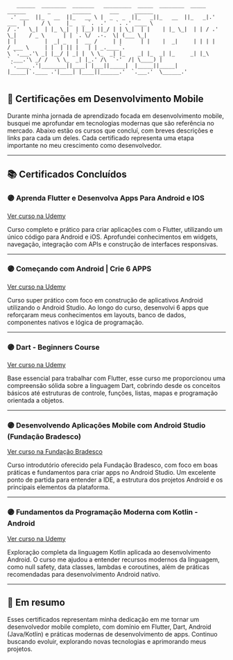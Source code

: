 
```

   ______  ________  _______   _________  _____  ________  _____   ______       _       ______      ___     ______   
 .' ___  ||_   __  ||_   __ \ |  _   _  ||_   _||_   __  ||_   _|.' ___  |     / \     |_   _ `.  .'   `. .' ____ \  
/ .'   \_|  | |_ \_|  | |__) ||_/ | | \_|  | |    | |_ \_|  | | / .'   \_|    / _ \      | | `. \/  .-.  \| (___ \_| 
| |         |  _| _   |  __ /     | |      | |    |  _|     | | | |          / ___ \     | |  | || |   | | _.____`.  
\ `.___.'\ _| |__/ | _| |  \ \_  _| |_    _| |_  _| |_     _| |_\ `.___.'\ _/ /   \ \_  _| |_.' /\  `-'  /| \____) | 
 `.____ .'|________||____| |___||_____|  |_____||_____|   |_____|`.____ .'|____| |____||______.'  `.___.'  \______.' 
                                                                                                                     

```

 
## 📱 Certificações em Desenvolvimento Mobile

Durante minha jornada de aprendizado focada em desenvolvimento mobile, busquei me aprofundar em tecnologias modernas que são referência no mercado. Abaixo estão os cursos que concluí, com breves descrições e links para cada um deles. Cada certificado representa uma etapa importante no meu crescimento como desenvolvedor.

---

## 📚 Certificados Concluídos

### 🟣 Aprenda Flutter e Desenvolva Apps Para Android e IOS
[Ver curso na Udemy](https://www.udemy.com/course/curso-flutter/?srsltid=AfmBOor2PEYiCoovWxz7Be-F_LG1RU6qleSra69hFZKl5C-MWudmDL6aa)

Curso completo e prático para criar aplicações com o Flutter, utilizando um único código para Android e iOS. Aprofundei conhecimentos em widgets, navegação, integração com APIs e construção de interfaces responsivas.

---

### 🟣 Começando com Android | Crie 6 APPS
[Ver curso na Udemy](https://www.udemy.com/course/comecando-com-android-crie-4-apps/?srsltid=AfmBOoog2XlhggDeADikPu6xVVRlr67PAfrWaTs79w701GcglTD8WNpl)

Curso super prático com foco em construção de aplicativos Android utilizando o Android Studio. Ao longo do curso, desenvolvi 6 apps que reforçaram meus conhecimentos em layouts, banco de dados, componentes nativos e lógica de programação.

---

### 🟣 Dart - Beginners Course
[Ver curso na Udemy](https://www.udemy.com/course/dart-beginners-course/srsltid=AfmBOoqfafDIVJCOE8yTBea3k4qXu4MG3JI-T503kGUpdLt9Vq6dFfDG)

Base essencial para trabalhar com Flutter, esse curso me proporcionou uma compreensão sólida sobre a linguagem Dart, cobrindo desde os conceitos básicos até estruturas de controle, funções, listas, mapas e programação orientada a objetos.

---

### 🟣 Desenvolvendo Aplicações Mobile com Android Studio (Fundação Bradesco)
[Ver curso na Fundação Bradesco](https://www.ev.org.br/cursos/desenvolvendo-aplicacoes-mobile-com-android-studio)

Curso introdutório oferecido pela Fundação Bradesco, com foco em boas práticas e fundamentos para criar apps no Android Studio. Um excelente ponto de partida para entender a IDE, a estrutura dos projetos Android e os principais elementos da plataforma.

---

### 🟣 Fundamentos da Programação Moderna com Kotlin - Android
[Ver curso na Udemy](https://www.udemy.com/course/curso-kotlin-pt/?srsltid=AfmBOooiEvOOXaS34DzJ9IbYfko3YoxfgCcySNqh48rk3DJz6Y-z00qo)

Exploração completa da linguagem Kotlin aplicada ao desenvolvimento Android. O curso me ajudou a entender recursos modernos da linguagem, como null safety, data classes, lambdas e coroutines, além de práticas recomendadas para desenvolvimento Android nativo.

---

## 🚀 Em resumo

Esses certificados representam minha dedicação em me tornar um desenvolvedor mobile completo, com domínio em Flutter, Dart, Android (Java/Kotlin) e práticas modernas de desenvolvimento de apps. Continuo buscando evoluir, explorando novas tecnologias e aprimorando meus projetos.
